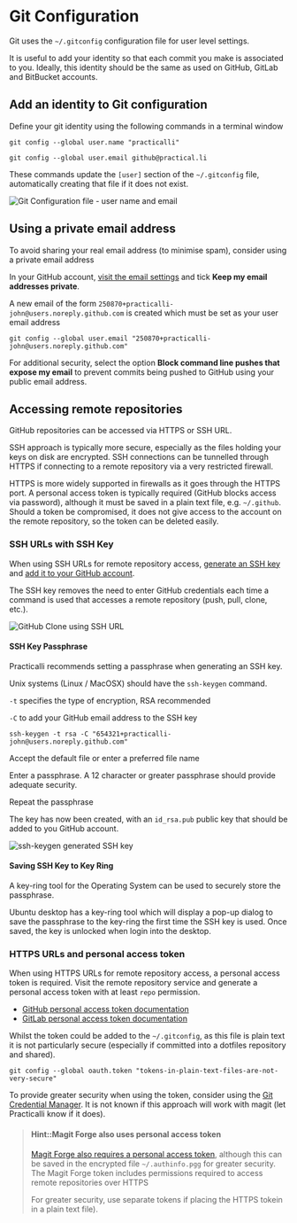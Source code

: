 # Git Configuration

Git uses the `~/.gitconfig` configuration file for user level settings.

It is useful to add your identity so that each commit you make is associated to you.  Ideally, this identity should be the same as used on GitHub, GitLab and BitBucket accounts.


## Add an identity to Git configuration

Define your git identity using the following commands in a terminal window

```shell
git config --global user.name "practicalli"

git config --global user.email github@practical.li
```

These commands update the `[user]` section of the `~/.gitconfig` file, automatically creating that file if it does not exist.

![Git Configuration file - user name and email](https://raw.githubusercontent.com/practicalli/graphic-design/live/spacemacs/screenshots/spacemacs-git-configuration-user-private-email.png)

## Using a private email address

To avoid sharing your real email address (to minimise spam), consider using a private email address

In your GitHub account, [visit the email settings](https://github.com/settings/emails) and tick **Keep my email addresses private**.

A new email of the form `250870+practicalli-john@users.noreply.github.com` is created which must be set as your user email address

```shell
git config --global user.email "250870+practicalli-john@users.noreply.github.com"
```

For additional security, select the option **Block command line pushes that expose my email** to prevent commits being pushed to GitHub using your public email address.


## Accessing remote repositories

GitHub repositories can be accessed via HTTPS or SSH URL.

SSH approach is typically more secure, especially as the files holding your keys on disk are encrypted.  SSH connections can be tunnelled through HTTPS if connecting to a remote repository via a very restricted firewall.

HTTPS is more widely supported in firewalls as it goes through the HTTPS port.  A personal access token is typically required (GitHub blocks access via password), although it must be saved in a plain text file, e.g. `~/.github`.  Should a token be compromised, it does not give access to the account on the remote repository, so the token can be deleted easily.


### SSH URLs with SSH Key

When using SSH URLs for remote repository access, [generate an SSH key](https://help.github.com/articles/generating-a-new-ssh-key-and-adding-it-to-the-ssh-agent/) and [add it to your GitHub account](https://help.github.com/articles/adding-a-new-ssh-key-to-your-github-account/).

The SSH key removes the need to enter GitHub credentials each time a command is used that accesses a remote repository (push, pull, clone, etc.).

![GitHub Clone using SSH URL](https://raw.githubusercontent.com/practicalli/graphic-design/live/github/screenshot/github-clone-ssh-spacemacs.png)


#### SSH Key Passphrase

Practicalli recommends setting a passphrase when generating an SSH key.

Unix systems (Linux / MacOSX) should have the `ssh-keygen` command.

`-t` specifies the type of encryption, RSA recommended

`-C` to add your GitHub email address to the SSH key

```
ssh-keygen -t rsa -C "654321+practicalli-john@users.noreply.github.com"
```

Accept the default file or enter a preferred file name

Enter a passphrase.  A 12 character or greater passphrase should provide adequate security.

Repeat the passphrase

The key has now been created, with an `id_rsa.pub` public key that should be added to you GitHub account.

![ssh-keygen generated SSH key](https://raw.githubusercontent.com/practicalli/graphic-design/live/github/screenshot/ssh-key-generated.png)


#### Saving SSH Key to Key Ring

A key-ring tool for the Operating System can be used to securely store the passphrase.

Ubuntu desktop has a key-ring tool which will display a pop-up dialog to save the passphrase to the key-ring the first time the SSH key is used. Once saved, the key is unlocked when login into the desktop.


### HTTPS URLs and personal access token

When using HTTPS URLs for remote repository access, a personal access token is required.  Visit the remote repository service and generate a personal access token with at least `repo` permission.

* [GitHub personal access token documentation](https://docs.github.com/en/authentication/keeping-your-account-and-data-secure/creating-a-personal-access-token)
* [GitLab personal access token documentation](https://docs.gitlab.com/ee/user/profile/personal_access_tokens.html#create-a-personal-access-token)

Whilst the token could be added to the `~/.gitconfig`, as this file is plain text it is not particularly secure (especially if committed into a dotfiles repository and shared).

```shell
git config --global oauth.token "tokens-in-plain-text-files-are-not-very-secure"
```

To provide greater security when using the token, consider using the [Git Credential Manager](https://github.com/GitCredentialManager/git-credential-manager).  It is not known if this approach will work with magit (let Practicalli know if it does).

> #### Hint::Magit Forge also uses personal access token
> [Magit Forge also requires a personal access token](forge-configuration.md), although this can be saved in the encrypted file `~/.authinfo.pgg` for greater security.  The Magit Forge token includes permissions required to access remote repositories over HTTPS
>
> For greater security, use separate tokens if placing the HTTPS tokein in a plain text file).
